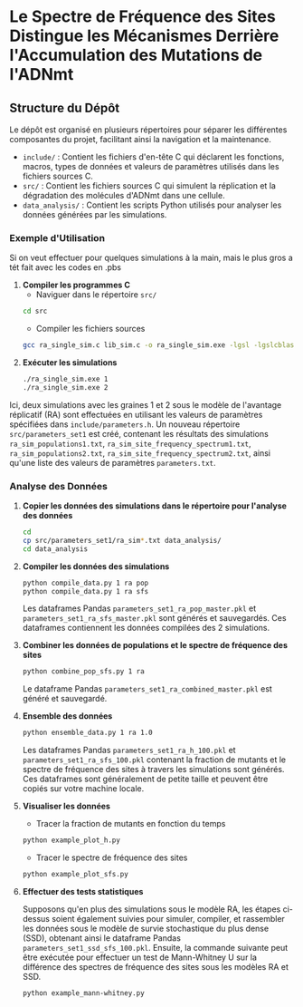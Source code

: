 # Le Spectre de Fréquence des Sites Distingue les Mécanismes Derrière l'Accumulation des Mutations de l'ADNmt


## Structure du Dépôt
Le dépôt est organisé en plusieurs répertoires pour séparer les différentes composantes du projet, facilitant ainsi la navigation et la maintenance.

- `include/` : Contient les fichiers d'en-tête C qui déclarent les fonctions, macros, types de données et valeurs de paramètres utilisés dans les fichiers sources C.
- `src/` : Contient les fichiers sources C qui simulent la réplication et la dégradation des molécules d'ADNmt dans une cellule.
- `data_analysis/` : Contient les scripts Python utilisés pour analyser les données générées par les simulations.




### Exemple d'Utilisation
Si on veut effectuer pour quelques simulations à la main, mais le plus gros a tét fait avec les codes en .pbs
1. **Compiler les programmes C**
    - Naviguer dans le répertoire `src/`
    ```bash
    cd src
    ```
    - Compiler les fichiers sources
    ```bash
    gcc ra_single_sim.c lib_sim.c -o ra_single_sim.exe -lgsl -lgslcblas -lm
    ```
2. **Exécuter les simulations**
    ```bash
    ./ra_single_sim.exe 1
    ./ra_single_sim.exe 2
    ```
Ici, deux simulations avec les graines 1 et 2 sous le modèle de l'avantage réplicatif (RA) sont effectuées en utilisant les valeurs de paramètres spécifiées dans `include/parameters.h`. Un nouveau répertoire `src/parameters_set1` est créé, contenant les résultats des simulations `ra_sim_populations1.txt`, `ra_sim_site_frequency_spectrum1.txt`, `ra_sim_populations2.txt`, `ra_sim_site_frequency_spectrum2.txt`, ainsi qu'une liste des valeurs de paramètres `parameters.txt`.

### Analyse des Données
1. **Copier les données des simulations dans le répertoire pour l'analyse des données**
    ```bash
    cd
    cp src/parameters_set1/ra_sim*.txt data_analysis/
    cd data_analysis
    ```
2. **Compiler les données des simulations**
    ```bash
    python compile_data.py 1 ra pop
    python compile_data.py 1 ra sfs
    ```
    Les dataframes Pandas `parameters_set1_ra_pop_master.pkl` et `parameters_set1_ra_sfs_master.pkl` sont générés et sauvegardés. Ces dataframes contiennent les données compilées des 2 simulations.
3. **Combiner les données de populations et le spectre de fréquence des sites**
    ```bash
    python combine_pop_sfs.py 1 ra
    ```
    Le dataframe Pandas `parameters_set1_ra_combined_master.pkl` est généré et sauvegardé.
4. **Ensemble des données**
    ```bash
    python ensemble_data.py 1 ra 1.0
    ```
    Les dataframes Pandas `parameters_set1_ra_h_100.pkl` et `parameters_set1_ra_sfs_100.pkl` contenant la fraction de mutants et le spectre de fréquence des sites à travers les simulations sont générés. Ces dataframes sont généralement de petite taille et peuvent être copiés sur votre machine locale.
5. **Visualiser les données**
    - Tracer la fraction de mutants en fonction du temps
    ```bash
    python example_plot_h.py
    ```
    - Tracer le spectre de fréquence des sites
    ```bash
    python example_plot_sfs.py
    ```
6. **Effectuer des tests statistiques**

    Supposons qu'en plus des simulations sous le modèle RA, les étapes ci-dessus soient également suivies pour simuler, compiler, et rassembler les données sous le modèle de survie stochastique du plus dense (SSD), obtenant ainsi le dataframe Pandas `parameters_set1_ssd_sfs_100.pkl`. Ensuite, la commande suivante peut être exécutée pour effectuer un test de Mann-Whitney U sur la différence des spectres de fréquence des sites sous les modèles RA et SSD.
    ```bash
    python example_mann-whitney.py
    ```

